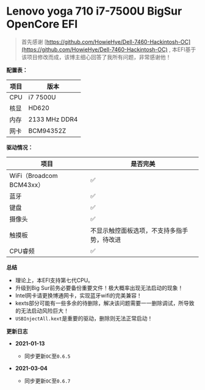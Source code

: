 # Lenovo yoga 710 i7-7500U BigSur OpenCore EFI

> 首先感谢 [https://github.com/HowieHye/Dell-7460-Hackintosh-OC](https://github.com/HowieHye/Dell-7460-Hackintosh-OC) , 本EFI基于该项目修改而成，该博主细心回答了我所有问题，非常感谢他！

**配置表：**

| 项目 | 版本 |
| --- | ----- |
| CPU | i7 7500U |
| 核显 | HD620 |
| 内存 | 2133 MHz DDR4 |
| 网卡 | BCM94352Z |

**驱动情况：**

| 项目                     | 是否完美                                   |
| ------------------------ | ------------------------------------------ |
| WiFi（Broadcom BCM43xx） | ✅                                          |
| 蓝牙                     | ✅                                          |
| 键盘                     | ✅                                          |
| 摄像头                   | ✅                                          |
| 触摸板                   | 不显示触控面板选项，不支持多指手势，待改进 |
| CPU睿频                  | ✅                                          |

**总结**

* 理论上，本EFI支持第七代CPU。
* 升级到Big Sur前务必要备份重要文件！极大概率出现无法启动的现象！
* Intel网卡请更换博通网卡，实现蓝牙wifi的完美兼容！
* kexts部分可能有一些多余的待删除，解决该问题需要一一删除调试，所导致的无法启动风险巨大！
* `USBInjectAll.kext`是重要的驱动，删除则无法正常启动！

**更新日志**

- **2021-01-13** 
   - 同步更新`OC`至`0.6.5`

- **2021-03-04** 
   - 同步更新`OC`至`0.6.7`





